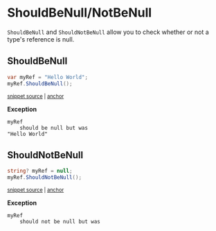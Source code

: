 # ShouldBeNull/NotBeNull

`ShouldBeNull` and `ShouldNotBeNull` allow you to check whether or not a type's reference is null.


## ShouldBeNull

<!-- snippet: ShouldBeNullNotNullExamples.ShouldBeNull.codeSample.approved.cs -->
<a id='snippet-ShouldBeNullNotNullExamples.ShouldBeNull.codeSample.approved.cs'></a>
```cs
var myRef = "Hello World";
myRef.ShouldBeNull();
```
<sup><a href='/src/DocumentationExamples/CodeExamples/ShouldBeNullNotNullExamples.ShouldBeNull.codeSample.approved.cs#L1-L2' title='File snippet `ShouldBeNullNotNullExamples.ShouldBeNull.codeSample.approved.cs` was extracted from'>snippet source</a> | <a href='#snippet-ShouldBeNullNotNullExamples.ShouldBeNull.codeSample.approved.cs' title='Navigate to start of snippet `ShouldBeNullNotNullExamples.ShouldBeNull.codeSample.approved.cs`'>anchor</a></sup>
<!-- endSnippet -->

**Exception**

<!-- include: ShouldBeNullNotNullExamples.ShouldBeNull.exceptionText.approved.txt. path: /src/DocumentationExamples/CodeExamples/ShouldBeNullNotNullExamples.ShouldBeNull.exceptionText.approved.txt -->
```
myRef
    should be null but was
"Hello World"
```
<!-- endInclude -->


## ShouldNotBeNull

<!-- snippet: ShouldBeNullNotNullExamples.ShouldNotBeNull.codeSample.approved.cs -->
<a id='snippet-ShouldBeNullNotNullExamples.ShouldNotBeNull.codeSample.approved.cs'></a>
```cs
string? myRef = null;
myRef.ShouldNotBeNull();
```
<sup><a href='/src/DocumentationExamples/CodeExamples/ShouldBeNullNotNullExamples.ShouldNotBeNull.codeSample.approved.cs#L1-L2' title='File snippet `ShouldBeNullNotNullExamples.ShouldNotBeNull.codeSample.approved.cs` was extracted from'>snippet source</a> | <a href='#snippet-ShouldBeNullNotNullExamples.ShouldNotBeNull.codeSample.approved.cs' title='Navigate to start of snippet `ShouldBeNullNotNullExamples.ShouldNotBeNull.codeSample.approved.cs`'>anchor</a></sup>
<!-- endSnippet -->

**Exception**

<!-- include: ShouldBeNullNotNullExamples.ShouldNotBeNull.exceptionText.approved.txt. path: /src/DocumentationExamples/CodeExamples/ShouldBeNullNotNullExamples.ShouldNotBeNull.exceptionText.approved.txt -->
```
myRef
    should not be null but was
```
<!-- endInclude -->
